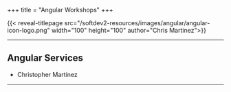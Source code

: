 +++
title = "Angular Workshops"
+++

{{< reveal-titlepage src="/softdev2-resources/images/angular/angular-icon-logo.png" width="100" height="100" author="Chris Martinez">}}


  
---

## Angular Services

- Christopher Martinez

---

